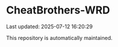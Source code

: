 # CheatBrothers-WRD

Last updated: 2025-07-12 16:20:29

This repository is automatically maintained.
